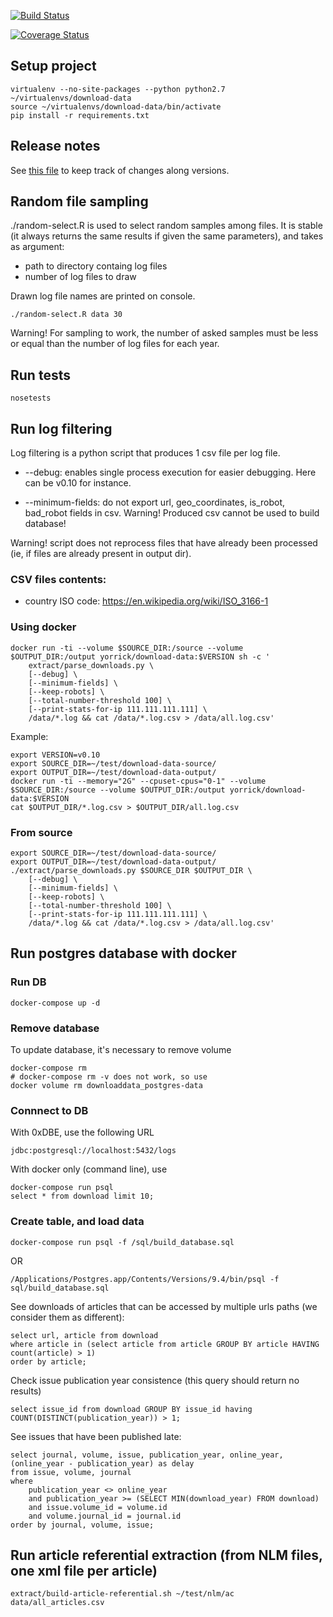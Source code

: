 [![Build Status](https://travis-ci.org/yorrick/download-data.svg?branch=master)](https://travis-ci.org/yorrick/download-data)

[![Coverage Status](https://coveralls.io/repos/yorrick/download-data/badge.svg?branch=master&service=github)](https://coveralls.io/github/yorrick/download-data?branch=master)

## Setup project

```
virtualenv --no-site-packages --python python2.7 ~/virtualenvs/download-data
source ~/virtualenvs/download-data/bin/activate
pip install -r requirements.txt
```

## Release notes

See [this file](release-notes.md) to keep track of changes along versions.


## Random file sampling

./random-select.R  is used to select random samples among files.
It is stable (it always returns the same results if given the same parameters), and takes as argument:  
 * path to directory containg log files
 * number of log files to draw
 
Drawn log file names are printed on console.

```
./random-select.R data 30
```

Warning! For sampling to work, the number of asked samples must be less or equal than the number of
log files for each year.

## Run tests
```
nosetests
```


## Run log filtering


Log filtering is a python script that produces 1 csv file per log file.


* --debug: enables single process execution for easier debugging.
Here <VERSION> can be v0.10 for instance.

* --minimum-fields: do not export url, geo_coordinates, is_robot, bad_robot fields in csv. Warning! Produced csv cannot be used to build database!
 

Warning! script does not reprocess files that have already been processed (ie, if files are already present in output dir).


### CSV files contents:

 * country ISO code: https://en.wikipedia.org/wiki/ISO_3166-1


### Using docker

```
docker run -ti --volume $SOURCE_DIR:/source --volume $OUTPUT_DIR:/output yorrick/download-data:$VERSION sh -c '
    extract/parse_downloads.py \
    [--debug] \
    [--minimum-fields] \
    [--keep-robots] \
    [--total-number-threshold 100] \
    [--print-stats-for-ip 111.111.111.111] \
    /data/*.log && cat /data/*.log.csv > /data/all.log.csv'
```

Example:

```
export VERSION=v0.10
export SOURCE_DIR=~/test/download-data-source/
export OUTPUT_DIR=~/test/download-data-output/
docker run -ti --memory="2G" --cpuset-cpus="0-1" --volume $SOURCE_DIR:/source --volume $OUTPUT_DIR:/output yorrick/download-data:$VERSION 
cat $OUTPUT_DIR/*.log.csv > $OUTPUT_DIR/all.log.csv
```


### From source

```
export SOURCE_DIR=~/test/download-data-source/
export OUTPUT_DIR=~/test/download-data-output/
./extract/parse_downloads.py $SOURCE_DIR $OUTPUT_DIR \
    [--debug] \
    [--minimum-fields] \
    [--keep-robots] \
    [--total-number-threshold 100] \
    [--print-stats-for-ip 111.111.111.111] \
    /data/*.log && cat /data/*.log.csv > /data/all.log.csv'
```


## Run postgres database with docker


### Run DB

```
docker-compose up -d
```

### Remove database 

To update database, it's necessary to remove volume

```
docker-compose rm
# docker-compose rm -v does not work, so use
docker volume rm downloaddata_postgres-data
```



### Connnect to DB

With 0xDBE, use the following URL

```
jdbc:postgresql://localhost:5432/logs
```

With docker only (command line), use

```
docker-compose run psql
select * from download limit 10;
```


### Create table, and load data


```
docker-compose run psql -f /sql/build_database.sql
```

OR

```
/Applications/Postgres.app/Contents/Versions/9.4/bin/psql -f sql/build_database.sql
```


See downloads of articles that can be accessed by multiple urls paths (we consider them as different):

```
select url, article from download
where article in (select article from article GROUP BY article HAVING count(article) > 1)
order by article;
```


Check issue publication year consistence (this query should return no results)
```
select issue_id from download GROUP BY issue_id having COUNT(DISTINCT(publication_year)) > 1;
```


See issues that have been published late:
```
select journal, volume, issue, publication_year, online_year, (online_year - publication_year) as delay
from issue, volume, journal
where 
    publication_year <> online_year
    and publication_year >= (SELECT MIN(download_year) FROM download)
    and issue.volume_id = volume.id
    and volume.journal_id = journal.id
order by journal, volume, issue;
```


## Run article referential extraction (from NLM files, one xml file per article)

```
extract/build-article-referential.sh ~/test/nlm/ac data/all_articles.csv
```

